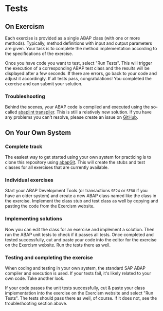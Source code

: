# Tests

## On Exercism

Each exercise is provided as a single ABAP class (with one or more methods). Typically, method definitions with input and output parameters are given. Your task is to complete the method implementation according to the specifications of the exercise.

Once you have code you want to test, select "Run Tests". This will trigger the execution of a corresponding ABAP test class and the results will be displayed after a few seconds. If there are errors, go back to your code and adjust it accordingly. If all tests pass, congratulations! You completed the exercise and can submit your solution.

### Troubleshooting

Behind the scenes, your ABAP code is compiled and executed using the so-called [abaplint transpiler](https://github.com/abaplint/transpiler). This is still a relatively new solution. If you have any problems you can't resolve, please create an issue on [GitHub](https://github.com/abaplint/transpiler/issues).

## On Your Own System

### Complete track

The easiest way to get started using your own system for practicing is to clone this repository using [abapGit](https://github.com/abapGit/abapGit). This will create the stubs and test classes for all exercises that are currently available.

### Individual exercises

Start your ABAP Development Tools (or transactions `SE24` or `SE80` if you have an older system) and create a new ABAP class named like the class in the exercise. Implement the class stub and test class as well by copying and pasting the code from the Exercism website. 

### Implementing solutions

Now you can edit the class for an exercise and implement a solution. Then run the ABAP unit tests to check if it passes all tests. Once completed and tested successfully, cut and paste your code into the editor for the exercise on the Exercism website. Run the tests there as well. 

### Testing and completing the exercise

When coding and testing in your own system, the standard SAP ABAP compiler and execution is used. If your tests fail, it's likely related to your own code. Take another look. 

If your code passes the unit tests successfully, cut & paste your class implementation into the exercise on the Exercism website and select "Run Tests". The tests should pass there as well, of course. If it does not, see the troubleshooting section above. 

